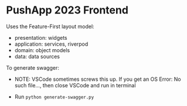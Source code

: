 # PushApp 2023 Frontend

Uses the Feature-First layout model:

- presentation: widgets
- application: services, riverpod 
- domain: object models
- data: data sources

To generate swagger:
- NOTE: VSCode sometimes screws this up. If you get an OS Error: No such file..., then close VSCode and run in terminal
* Run `python generate-swagger.py`
